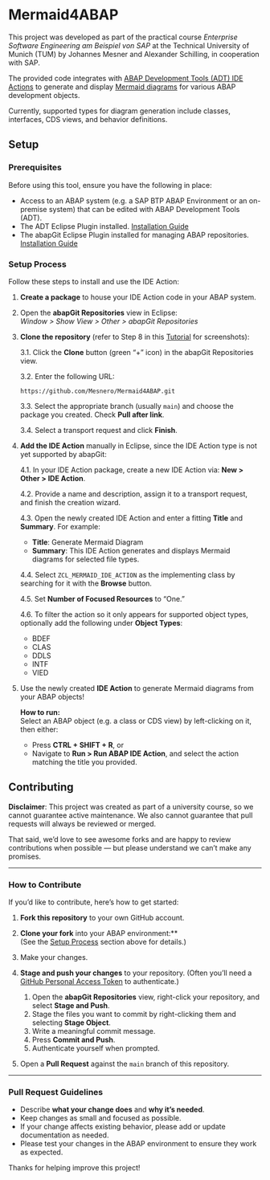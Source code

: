 # Mermaid4ABAP

This project was developed as part of the practical course *Enterprise Software Engineering am Beispiel von SAP* at the Technical University of Munich (TUM) by Johannes Mesner and Alexander Schilling, in cooperation with SAP.

The provided code integrates with [ABAP Development Tools (ADT) IDE Actions](https://help.sap.com/docs/abap-cloud/abap-development-tools-user-guide/working-with-ide-actions) to generate and display [Mermaid diagrams](https://mermaid.js.org/intro/) for various ABAP development objects.

Currently, supported types for diagram generation include classes, interfaces, CDS views, and behavior definitions.

## Setup

### Prerequisites

Before using this tool, ensure you have the following in place:

- Access to an ABAP system (e.g. a SAP BTP ABAP Environment or an on-premise system) that can be edited with ABAP Development Tools (ADT).
- The ADT Eclipse Plugin installed. [Installation Guide](https://developers.sap.com/tutorials/abap-install-adt..html)
- The abapGit Eclipse Plugin installed for managing ABAP repositories. [Installation Guide](https://eclipse.abapgit.org/updatesite/)

### Setup Process

Follow these steps to install and use the IDE Action:

1. **Create a package** to house your IDE Action code in your ABAP system.

2. Open the **abapGit Repositories** view in Eclipse:  
   *Window > Show View > Other > abapGit Repositories*

3. **Clone the repository** (refer to Step 8 in this [Tutorial](https://developers.sap.com/tutorials/abap-environment-abapgit.html) for screenshots):

    3.1. Click the **Clone** button (green “+” icon) in the abapGit Repositories view.
   
    3.2. Enter the following URL:  
    ```
    https://github.com/Mesnero/Mermaid4ABAP.git
    ```
    
    3.3. Select the appropriate branch (usually `main`) and choose the package you created. Check **Pull after link**.
    
    3.4. Select a transport request and click **Finish**.

5. **Add the IDE Action** manually in Eclipse, since the IDE Action type is not yet supported by abapGit:

    4.1. In your IDE Action package, create a new IDE Action via: **New > Other > IDE Action**.
   
    4.2. Provide a name and description, assign it to a transport request, and finish the creation wizard.
   
    4.3. Open the newly created IDE Action and enter a fitting **Title** and **Summary**. For example:  
    - **Title**: Generate Mermaid Diagram  
    - **Summary**: This IDE Action generates and displays Mermaid diagrams for selected file types.
   
    4.4. Select `ZCL_MERMAID_IDE_ACTION` as the implementing class by searching for it with the **Browse** button.
   
    4.5. Set **Number of Focused Resources** to “One.”
   
    4.6. To filter the action so it only appears for supported object types, optionally add the following under **Object Types**:  
    - BDEF  
    - CLAS  
    - DDLS  
    - INTF  
    - VIED

6. Use the newly created **IDE Action** to generate Mermaid diagrams from your ABAP objects!  

   **How to run:**  
   Select an ABAP object (e.g. a class or CDS view) by left-clicking on it, then either:
   - Press **CTRL + SHIFT + R**, or  
   - Navigate to **Run > Run ABAP IDE Action**, and select the action matching the title you provided.


## Contributing

**Disclaimer**: This project was created as part of a university course, so we cannot guarantee active maintenance. We also cannot guarantee that pull requests will always be reviewed or merged.

That said, we’d love to see awesome forks and are happy to review contributions when possible — but please understand we can’t make any promises.

---

### How to Contribute

If you’d like to contribute, here’s how to get started:

1. **Fork this repository** to your own GitHub account.

2. **Clone your fork** into your ABAP environment:**  
   (See the [Setup Process](#setup-process) section above for details.)

3. Make your changes.

4. **Stage and push your changes** to your repository. (Often you’ll need a [GitHub Personal Access Token](https://docs.github.com/en/authentication/keeping-your-account-and-data-secure/managing-your-personal-access-tokens) to authenticate.)

    1. Open the **abapGit Repositories** view, right-click your repository, and select **Stage and Push**.  
    2. Stage the files you want to commit by right-clicking them and selecting **Stage Object**.  
    3. Write a meaningful commit message.  
    4. Press **Commit and Push**.  
    5. Authenticate yourself when prompted.

5. Open a **Pull Request** against the `main` branch of this repository.

---

### Pull Request Guidelines

- Describe **what your change does** and **why it’s needed**.
- Keep changes as small and focused as possible.
- If your change affects existing behavior, please add or update documentation as needed.
- Please test your changes in the ABAP environment to ensure they work as expected.

Thanks for helping improve this project!






